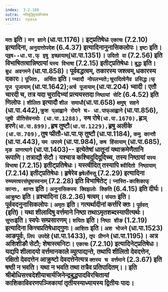 ```yaml
---
index:  3.2.188
sutra:  मतिबुद्धिपूजार्थेभ्यश्च
vritti:  nyasa
---
```


`मतः` इति। `मन ज्ञाने` (धा.पा.1176)। इट्प्रतिषेधः `एकाचः` (7.2.10) इत्यादिना, `अनुदात्तोपदेश` (6.4.37) इत्यादिनानुनासिकलोपः। `इष्टः` इति। `प्इष--धा.पा.फ् इषु इच्छायाम्`(धा.पा.1351)। `उदितो वा` (7.2.56) इति विभाषितत्वान्निष्ठायां `यस्य विभाषा` (7.2.15) इतीट्प्रतिषेधः। `बुद्धः` इति। `बुध अवगमने` (धा.पा.858)। पूर्ववद्धत्वम्, तकारस्य जश्त्वम्,धकारस्य दकारः। `पूजितः, अर्चितः` इति। `प्भ्वादौ नोपलभ्यते;चुरादित्वेनैव प्रसिद्धः।फ् पूज पूजायाम्` (धा.पा.1642);`अर्च पूजायाम्` (धा.पा.204) भ्वादी। एतौ चारदी च, तत्र यदा चुरादिभ्यां प्रत्ययस्तदा `निष्ठायां सेटि` (6.4.52) इति णिलोपः।
`शीलितः` इत्यादौ `शील समाधौ`(धा.पा.658) `क्षमुष् सहने` (धा.पा.442),`क्रुश प्आह्वाने रोदने च- धा.पाफ्आह्वाने` (धा.पा.856), `जुषी प्रीतिसेवनयोः (धा.पा.1288),` रुष रोषे` (धा.पा.1670), `हृञ् हरणे` (धा.पा.899), `हृष तुष्टौ` (धा.पा.1229), `हृषु अलीके` (धा.पा.709),`तुष प्प्रीतौ-धा.पा.फ् तुष्टौ (धा.पा.1184), `कमु कान्तौ` (धा.पा.443), `यम उपरमे` (धा.पा.984), `कष हिंसायाम्` (धा.पा.685), `मृङ प्राणत्यागे` (धा.पा.1403)-- इत्येतेषां धातूनां यथाक्रमेणैतानि रूपाणि। तत्राद्यौ सेटौ। यश्चात्र कश्चिदुदिदूदिच्च, तस्य निष्ठायां `यस्य विभाषा` (7.2.15) इतीट्प्रतिषेधः। यस्त्वीदित् तस्यापि `श्वीदितो निष्ठायाम्` (7.2.14) इतीट्प्रतिषेधः। हृषेरेव `हृषेर्लोमसु` (7.2.29) इत्यादिना `रुष्यमत्वरसंघुषास्वनाम्` (7.2.28) इति विभाषितेट्। `प्नास्ति-काशिकाफ् कान्तः, क्षान्तः` इति। `अनुनासिकस्य क्विझलोः क्ङिति` (6.4.15) इति दीर्घः। `आक्रुष्टः` इति। व्रश्चादिना (8.2.36) षत्वम्। `संयतः` इति। पूर्ववदनुनासिकलोपः। `अमृतः` इति। गत्यर्थादीनां कर्त्तरि क्तः। `पूर्ववत्` (इति)। यथा शीलादिषु वर्त्तमाने निष्ठा तथाऽमृतशब्दस्यापीत्यर्थः।
`सुप्तः`इति। स्वपेः सम्प्रसारणम्। `शयितः` इति। `निष्ठा शीङ` (1.2.19) इत्यादिना कित्त्वप्रतिषेधाद्गुणः। `आशितः` इति। `अश भोजने` (धा.पा.1523) आङपूर्वः, `लिप उपदेहे` (धा.पा.1433), `तृप प्रीणने` (धा.पा.1195)। अत्र अशिशीङौ सेटौ; शेषास्त्वनिटः। `एकाचः` (7.2.10) इत्यादिनेट्प्रतिषेधः। यद्यपि शीलादयो वर्त्तमानकाले व्युत्पाद्यन्ते, तथापि शीलितो देवदत्तेन, रक्षितो देवदत्तेन आक्रुष्टो देवदत्तेनेत्यत्र `क्तस्य च वर्त्तमाने` (2.3.67) इति षष्ठी न भवति। यथा न भवति तथा तत्रैव प्रतिपादितम्।।
इति श्रीबोधिसत्त्वदेशीयाचार्यजिनेन्द्रबुद्धपादविरचितायां
काशिकाविवरणपञ्जिकायां
तृतीयस्याध्यायस्य
द्वितीयः पादः।
-------------------